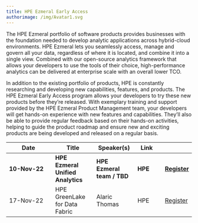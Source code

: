 ```yaml
---
title: HPE Ezmeral Early Access
authorimage: /img/Avatar1.svg
---
```

The HPE Ezmeral portfolio of software products provides businesses with the foundation needed to develop analytic applications across hybrid-cloud environments. HPE Ezmeral lets you seamlessly access, manage and govern all your data, regardless of where it is located, and combine it into a single view. Combined with our open-source analytics framework that allows your developers to use the tools of their choice, high-performance analytics can be delivered at enterprise scale with an overall lower TCO.

In addition to the existing portfolio of products, HPE is constantly researching and developing new capabilities, features, and products. The HPE Ezmeral Early Access program allows your developers to try these new products before they’re released. With exemplary training and support provided by the HPE Ezmeral Product Management team, your developers will get hands-on experience with new features and capabilities. They’ll also be able to provide regular feedback based on their hands-on activities, helping to guide the product roadmap and ensure new and exciting products are being developed and released on a regular basis.

| &nbsp;&nbsp;&nbsp;&nbsp;&nbsp;&nbsp;&nbsp;&nbsp;Date&nbsp;&nbsp;&nbsp;&nbsp;&nbsp;&nbsp;&nbsp;&nbsp;&nbsp; | Title                                  | Speaker(s)                 | &nbsp;&nbsp;Link&nbsp;&nbsp;&nbsp;&nbsp; |                                                                                              |
| ---------------------------------------------------------------------------------------------------------- | -------------------------------------- | -------------------------- | ---------------------------------------- | -------------------------------------------------------------------------------------------- |
| **10-Nov-22**                                                                                              | **HPE Ezmeral Unified Analytics** | **HPE Ezmeral team / TBD** | **HPE**                                  | **[Register](https://hpe.zoom.us/webinar/register/7516631596092/WN_qEWHxuucTa-UilEnOqmByg)** |
| 17-Nov-22                                                                                                  | HPE GreenLake for Data Fabric      | Alaric Thomas              | HPE                                      | [Register](https://hpe.zoom.us/webinar/register/1016631597484/WN_xLR2ynonSi6SojUswkVmRw)     |